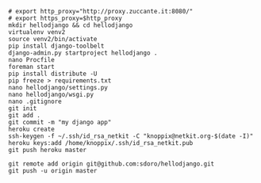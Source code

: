 	# export http_proxy="http://proxy.zuccante.it:8080/"
	# export https_proxy=$http_proxy
	mkdir hellodjango && cd hellodjango
	virtualenv venv2
	source venv2/bin/activate
	pip install django-toolbelt
	django-admin.py startproject hellodjango .
	nano Procfile
	foreman start
	pip install distribute -U
	pip freeze > requirements.txt
	nano hellodjango/settings.py
	nano hellodjango/wsgi.py
	nano .gitignore
	git init
	git add .
	git commit -m "my django app"
	heroku create
	ssh-keygen -f ~/.ssh/id_rsa_netkit -C "knoppix@netkit.org-$(date -I)"
	heroku keys:add /home/knoppix/.ssh/id_rsa_netkit.pub
	git push heroku master

	git remote add origin git@github.com:sdoro/hellodjango.git
	git push -u origin master
